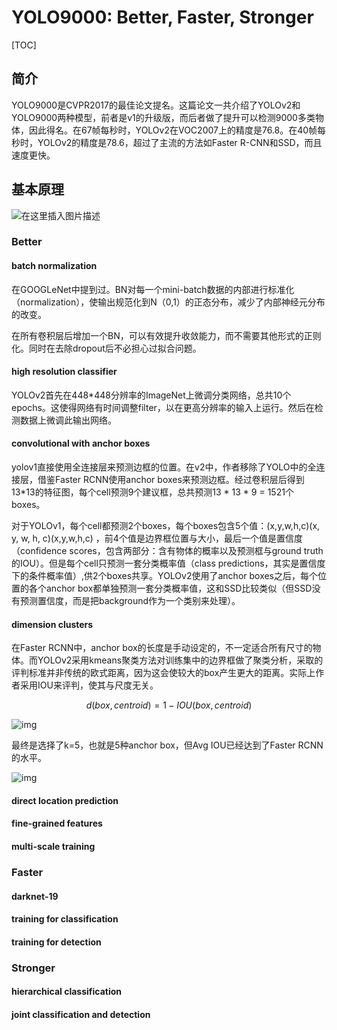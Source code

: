 # YOLO9000: Better, Faster, Stronger

[TOC]

## 简介

YOLO9000是CVPR2017的最佳论文提名。这篇论文一共介绍了YOLOv2和YOLO9000两种模型，前者是v1的升级版，而后者做了提升可以检测9000多类物体，因此得名。在67帧每秒时，YOLOv2在VOC2007上的精度是76.8。在40帧每秒时，YOLOv2的精度是78.6，超过了主流的方法如Faster R-CNN和SSD，而且速度更快。

## 基本原理

![在这里插入图片描述](https://img-blog.csdnimg.cn/20190807003809740.png?x-oss-process=image/watermark,type_ZmFuZ3poZW5naGVpdGk,shadow_10,text_aHR0cHM6Ly9ibG9nLmNzZG4ubmV0L2Z0X3N1bnNoaW5l,size_16,color_FFFFFF,t_70)

### Better

#### batch normalization

在GOOGLeNet中提到过。BN对每一个mini-batch数据的内部进行标准化（normalization），使输出规范化到N（0,1）的正态分布，减少了内部神经元分布的改变。

在所有卷积层后增加一个BN，可以有效提升收敛能力，而不需要其他形式的正则化。同时在去除dropout后不必担心过拟合问题。

#### high resolution classifier

YOLOv2首先在448*448分辨率的ImageNet上微调分类网络，总共10个epochs。这使得网络有时间调整filter，以在更高分辨率的输入上运行。然后在检测数据上微调此输出网络。

#### convolutional with anchor boxes

yolov1直接使用全连接层来预测边框的位置。在v2中，作者移除了YOLO中的全连接层，借鉴Faster RCNN使用anchor boxes来预测边框。经过卷积层后得到13\*13的特征图，每个cell预测9个建议框，总共预测13 * 13 * 9 = 1521个boxes。

对于YOLOv1，每个cell都预测2个boxes，每个boxes包含5个值：(x,y,w,h,c)(x, y, w, h, c)(x,y,w,h,c) ，前4个值是边界框位置与大小，最后一个值是置信度（confidence scores，包含两部分：含有物体的概率以及预测框与ground truth的IOU）。但是每个cell只预测一套分类概率值（class predictions，其实是置信度下的条件概率值）,供2个boxes共享。YOLOv2使用了anchor boxes之后，每个位置的各个anchor box都单独预测一套分类概率值，这和SSD比较类似（但SSD没有预测置信度，而是把background作为一个类别来处理）。

#### dimension clusters

在Faster RCNN中，anchor box的长度是手动设定的，不一定适合所有尺寸的物体。而YOLOv2采用kmeans聚类方法对训练集中的边界框做了聚类分析，采取的评判标准并非传统的欧式距离，因为这会使较大的box产生更大的距离。实际上作者采用IOU来评判，使其与尺度无关。

$$d(box,centroid)=1-IOU(box,centroid)$$

![img](https://img-blog.csdnimg.cn/20181204092324932.png)

最终是选择了k=5，也就是5种anchor box，但Avg IOU已经达到了Faster RCNN的水平。

![img](https://img-blog.csdnimg.cn/20181204093018757.png)

#### direct location prediction



#### fine-grained features



#### multi-scale training



### Faster

#### darknet-19

#### training for classification

#### training for detection

### Stronger

#### hierarchical classification

#### joint classification and detection

